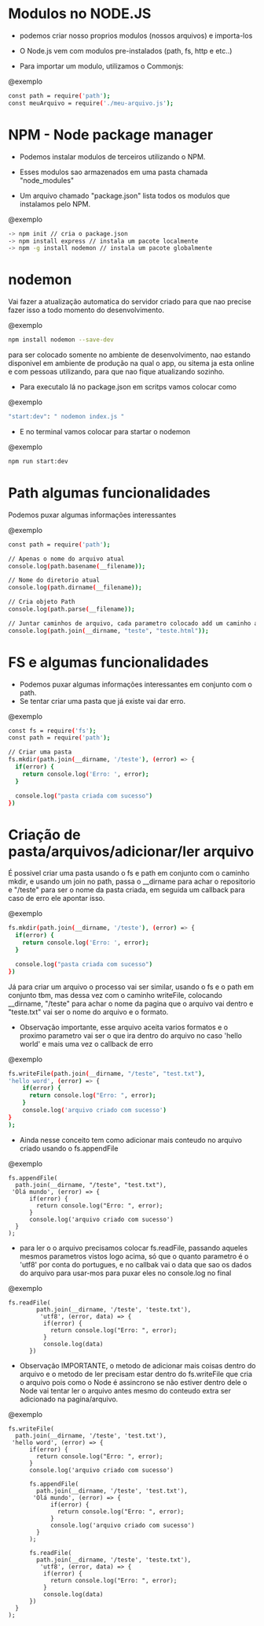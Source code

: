 # Modulos no NODE.JS #

* podemos criar nosso proprios modulos (nossos arquivos) e importa-los

* O Node.js vem com modulos pre-instalados (path, fs, http e etc..)

* Para importar um modulo, utilizamos o Commonjs:

@exemplo
```bash
const path = require('path');
const meuArquivo = require('./meu-arquivo.js');
```
# NPM - Node package manager #

* Podemos instalar modulos de terceiros utilizando o NPM.

* Esses modulos sao armazenados em uma pasta chamada "node_modules"

* Um arquivo chamado "package.json" lista todos os modulos que instalamos pelo NPM.

@exemplo
```bash
-> npm init // cria o package.json
-> npm install express // instala um pacote localmente
-> npm -g install nodemon // instala um pacote globalmente
```

# nodemon #

Vai fazer a atualização automatica do servidor criado para que nao precise fazer isso a todo momento do desenvolvimento.

@exemplo
```bash
npm install nodemon --save-dev 
```

 para ser colocado somente no ambiente de desenvolvimento, nao estando disponivel em ambiente de produção na qual o app, ou sitema ja esta online e com pessoas utilizando, para que nao fique atualizando sozinho.

* Para executalo lá no package.json em scritps vamos colocar como 

@exemplo
 ```bash
 "start:dev": " nodemon index.js "
```
* E no terminal vamos colocar para startar o nodemon

@exemplo
```bash
npm run start:dev
```
# Path algumas funcionalidades #

 Podemos puxar algumas informações interessantes

 @exemplo
 ```bash
 const path = require('path');

// Apenas o nome do arquivo atual
console.log(path.basename(__filename));

// Nome do diretorio atual
console.log(path.dirname(__filename));

// Cria objeto Path
console.log(path.parse(__filename));

// Juntar caminhos de arquivo, cada parametro colocado add um caminho a mais 
console.log(path.join(__dirname, "teste", "teste.html"));
 ```

 # FS e algumas funcionalidades #

  * Podemos puxar algumas informações interessantes em conjunto com o path.
  * Se tentar criar uma pasta que já existe vai dar erro.

  @exemplo
  ```bash
  const fs = require('fs');
  const path = require('path');

  // Criar uma pasta
  fs.mkdir(path.join(__dirname, '/teste'), (error) => {
    if(error) {
      return console.log('Erro: ', error);
    }

    console.log("pasta criada com sucesso")
  })
  ```

  # Criação de pasta/arquivos/adicionar/ler arquivo #

  É possivel criar uma pasta usando o fs e path em conjunto com o caminho mkdir, e usando um join no path, passa o __dirname para achar o repositorio e "/teste" para ser o nome da pasta criada, em seguida um callback para caso de erro ele apontar isso.

  @exemplo
  ```bash
  fs.mkdir(path.join(__dirname, '/teste'), (error) => {
    if(error) {
      return console.log('Erro: ', error);
    }

    console.log("pasta criada com sucesso")
  })
  ```

  Já para criar um arquivo o processo vai ser similar, usando o fs e o path em conjunto tbm, mas dessa vez com o caminho writeFile, colocando __dirname, "/teste" para achar o nome da pagina que o arquivo vai dentro e "teste.txt" vai ser o nome do arquivo e o formato.

  * Observação importante, esse arquivo aceita varios formatos e o proximo parametro vai ser o que ira dentro do arquivo no caso 'hello world' e mais uma vez o callback de erro

  @exemplo
  ```bash
  fs.writeFile(path.join(__dirname, "/teste", "test.txt"),
 'hello word', (error) => {
      if(error) {
        return console.log("Erro: ", error);
      }
      console.log('arquivo criado com sucesso')
  }
);
```

* Ainda nesse conceito tem como adicionar mais conteudo no arquivo criado usando o fs.appendFile

@exemplo
```
fs.appendFile(
  path.join(__dirname, "/teste", "test.txt"),
 'Olá mundo', (error) => {
      if(error) {
        return console.log("Erro: ", error);
      }
      console.log('arquivo criado com sucesso')
  }
);

```

* para ler o o arquivo precisamos colocar fs.readFile, passando aqueles mesmos parametros vistos logo acima, só que o quanto parametro é o 'utf8' por conta do portugues, e no callbak vai o data que sao os dados do arquivo para usar-mos para puxar eles no console.log no final

@exemplo
```
fs.readFile(
        path.join(__dirname, '/teste', 'teste.txt'),
         'utf8', (error, data) => {
          if(error) {
            return console.log("Erro: ", error);
          }
          console.log(data)
      })
```
* Observação  IMPORTANTE, o metodo de adicionar mais coisas dentro do arquivo e o metodo de ler precisam estar dentro do fs.writeFile que cria o arquivo pois como o Node é assincrono se não estiver dentro dele o Node vai tentar ler o arquivo antes mesmo do conteudo extra ser adicionado na pagina/arquivo.

@exemplo
```
fs.writeFile(
  path.join(__dirname, '/teste', 'test.txt'),
 'hello word', (error) => {
      if(error) {
        return console.log("Erro: ", error);
      }
      console.log('arquivo criado com sucesso')

      fs.appendFile(
        path.join(__dirname, '/teste', 'test.txt'),
       'Olá mundo', (error) => {
            if(error) {
              return console.log("Erro: ", error);
            }
            console.log('arquivo criado com sucesso')
        }
      );

      fs.readFile(
        path.join(__dirname, '/teste', 'teste.txt'),
         'utf8', (error, data) => {
          if(error) {
            return console.log("Erro: ", error);
          }
          console.log(data)
      })
  }
);
```







